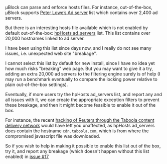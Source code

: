 µBlock can parse and enforce hosts files. For instance, out-of-the-box, µBlock supports [Peter Lowe’s Ad server](http://pgl.yoyo.org/) list which contains over 2,400 ad servers.

But there is an interesting hosts file available which is not enabled by default out-of-the-box: [hpHosts ad_servers](http://hosts-file.net/) list. This list contains over 20,000 hostnames linked to ad server.

I have been using this list since days now, and I really do not see many issues, i.e. unexpected web site "breakage".

I cannot select this list by default for new install, since I have no idea yet how much risks "breaking" web page. But you may want to give it a try, adding an extra 20,000 ad servers to the filtering engine surely is of help (I may run a benchmark eventually to compare the locking power relative to plain out-of-the-box settings).

Eventually, if more users try the hpHosts ad_servers list, and report any and all issues with it, we can create the appropriate exception filters to prevent these breakage, and then it might become feasible to enable it out of the box.

For instance, the recent [hacking of Reuters through the Taboola content delivery network](http://www.ibtimes.co.uk/reuters-hacked-by-syrian-electronic-army-via-taboola-ad-1453717) would have left you unaffected, as hpHosts ad_servers does contain the hostname `cdn.taboola.com`, which is from where the compromised javascript file was downloaded.

So if you wish to help in making it possible to enable this list out of the box, try it, and report any breakage (which doesn't happen without this list enabled) in [issue #17](https://github.com/gorhill/uBlock/issues/17)